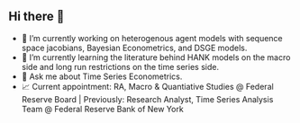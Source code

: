 ## Hi there 👋

- 🔭 I’m currently working on heterogenous agent models with sequence space jacobians, Bayesian Econometrics, and DSGE models.
- 🌱 I’m currently learning the literature behind HANK models on the macro side and long run restrictions on the time series side.
- 💬 Ask me about Time Series Econometrics.
- 📈 Current appointment: RA, Macro & Quantiative Studies @ Federal Reserve Board | Previously: Research Analyst, Time Series Analysis Team @ Federal Reserve Bank of New York

